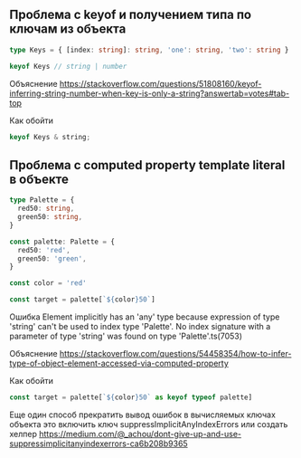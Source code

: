 ## Проблема с keyof и получением типа по ключам из объекта
```ts
type Keys = { [index: string]: string, 'one': string, 'two': string }

keyof Keys // string | number
```

Объяснение
https://stackoverflow.com/questions/51808160/keyof-inferring-string-number-when-key-is-only-a-string?answertab=votes#tab-top

Как обойти
```ts
keyof Keys & string;
```

## Проблема с computed property template literal в объекте
```ts
type Palette = {
  red50: string,
  green50: string,
}

const palette: Palette = {
  red50: 'red',
  green50: 'green', 
}

const color = 'red'

const target = palette[`${color}50`]
```

Ошибка
Element implicitly has an 'any' type because expression of type 'string' can't be used to index type 'Palette'.
No index signature with a parameter of type 'string' was found on type 'Palette'.ts(7053)

Объяснение
https://stackoverflow.com/questions/54458354/how-to-infer-type-of-object-element-accessed-via-computed-property

Как обойти
```ts
const target = palette[`${color}50` as keyof typeof palette]
```

Еще один способ прекратить вывод ошибок в вычисляемых ключах объекта это включить ключ suppressImplicitAnyIndexErrors
или создать хелпер https://medium.com/@_achou/dont-give-up-and-use-suppressimplicitanyindexerrors-ca6b208b9365